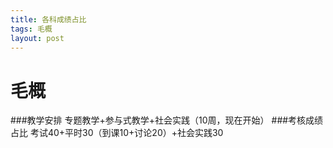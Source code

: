 ```yaml
---
title: 各科成绩占比
tags: 毛概
layout: post
---
```


毛概
===
###教学安排
专题教学+参与式教学+社会实践（10周，现在开始）
###考核成绩占比
考试40+平时30（到课10+讨论20）+社会实践30
